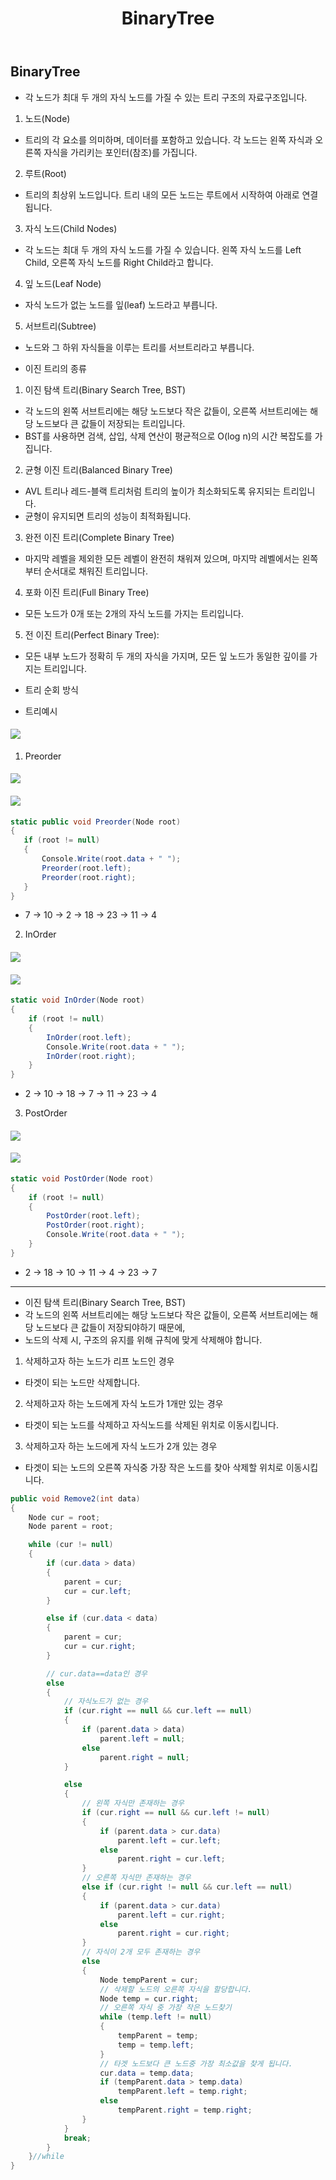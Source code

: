 ﻿---
layout: simple
title: "BinaryTree"
---

## BinaryTree

- 각 노드가 최대 두 개의 자식 노드를 가질 수 있는 트리 구조의 자료구조입니다.

1.  노드(Node)

- 트리의 각 요소를 의미하며, 데이터를 포함하고 있습니다. 각 노드는 왼쪽 자식과 오른쪽 자식을 가리키는 포인터(참조)를 가집니다.

2.  루트(Root)

- 트리의 최상위 노드입니다. 트리 내의 모든 노드는 루트에서 시작하여 아래로 연결됩니다.

3.  자식 노드(Child Nodes)

- 각 노드는 최대 두 개의 자식 노드를 가질 수 있습니다. 왼쪽 자식 노드를 Left Child, 오른쪽 자식 노드를 Right Child라고 합니다.

4.  잎 노드(Leaf Node)

- 자식 노드가 없는 노드를 잎(leaf) 노드라고 부릅니다.

5.  서브트리(Subtree)

- 노드와 그 하위 자식들을 이루는 트리를 서브트리라고 부릅니다.

- 이진 트리의 종류

1.  이진 탐색 트리(Binary Search Tree, BST)

- 각 노드의 왼쪽 서브트리에는 해당 노드보다 작은 값들이, 오른쪽 서브트리에는 해당 노드보다 큰 값들이 저장되는 트리입니다.
- BST를 사용하면 검색, 삽입, 삭제 연산이 평균적으로 O(log n)의 시간 복잡도를 가집니다.

2.  균형 이진 트리(Balanced Binary Tree)

- AVL 트리나 레드-블랙 트리처럼 트리의 높이가 최소화되도록 유지되는 트리입니다.
- 균형이 유지되면 트리의 성능이 최적화됩니다.

3.  완전 이진 트리(Complete Binary Tree)

- 마지막 레벨을 제외한 모든 레벨이 완전히 채워져 있으며, 마지막 레벨에서는 왼쪽부터 순서대로 채워진 트리입니다.

4.  포화 이진 트리(Full Binary Tree)

- 모든 노드가 0개 또는 2개의 자식 노드를 가지는 트리입니다.

5.  전 이진 트리(Perfect Binary Tree):

- 모든 내부 노드가 정확히 두 개의 자식을 가지며, 모든 잎 노드가 동일한 깊이를 가지는 트리입니다.

- 트리 순회 방식
- 트리예시

#### ![](Tree.PNG)

1.  Preorder

#### ![](PreOrder-dir.PNG)

#### ![](PreOrder-struct.PNG)

```csharp
static public void Preorder(Node root)
{
   if (root != null)
   {
       Console.Write(root.data + " ");
       Preorder(root.left);
       Preorder(root.right);
   }
}
```

- 7 -> 10 -> 2 -> 18 -> 23 -> 11 -> 4

2.  InOrder

#### ![](InOrder-dir.PNG)

#### ![](InOrder-struct.PNG)

```csharp
static void InOrder(Node root)
{
    if (root != null)
    {
        InOrder(root.left);
        Console.Write(root.data + " ");
        InOrder(root.right);
    }
}
```

- 2 -> 10 -> 18 -> 7 -> 11 -> 23 -> 4

3.  PostOrder

#### ![](PostOrder-dir.PNG)

#### ![](PostOrder-struct.PNG)

```csharp
static void PostOrder(Node root)
{
    if (root != null)
    {
        PostOrder(root.left);
        PostOrder(root.right);
        Console.Write(root.data + " ");
    }
}
```

- 2 -> 18 -> 10 -> 11 -> 4 -> 23 -> 7

---

- 이진 탐색 트리(Binary Search Tree, BST)
- 각 노드의 왼쪽 서브트리에는 해당 노드보다 작은 값들이, 오른쪽 서브트리에는 해당 노드보다 큰 값들이 저장되야하기 때문에,
- 노드의 삭제 시, 구조의 유지를 위해 규칙에 맞게 삭제해야 합니다.

1.  삭제하고자 하는 노드가 리프 노드인 경우

- 타겟이 되는 노드만 삭제합니다.

2.  삭제하고자 하는 노드에게 자식 노드가 1개만 있는 경우

- 타겟이 되는 노드를 삭제하고 자식노드를 삭제된 위치로 이동시킵니다.

3.  삭제하고자 하는 노드에게 자식 노드가 2개 있는 경우

- 타겟이 되는 노드의 오른쪽 자식중 가장 작은 노드를 찾아 삭제할 위치로 이동시킵니다.

```csharp
public void Remove2(int data)
{
    Node cur = root;
    Node parent = root;

    while (cur != null)
    {
        if (cur.data > data)
        {
            parent = cur;
            cur = cur.left;
        }

        else if (cur.data < data)
        {
            parent = cur;
            cur = cur.right;
        }

        // cur.data==data인 경우
        else
        {
            // 자식노드가 없는 경우
            if (cur.right == null && cur.left == null)
            {
                if (parent.data > data)
                    parent.left = null;
                else
                    parent.right = null;
            }

            else
            {
                // 왼쪽 자식만 존재하는 경우
                if (cur.right == null && cur.left != null)
                {
                    if (parent.data > cur.data)
                        parent.left = cur.left;
                    else
                        parent.right = cur.left;
                }
                // 오른쪽 자식만 존재하는 경우
                else if (cur.right != null && cur.left == null)
                {
                    if (parent.data > cur.data)
                        parent.left = cur.right;
                    else
                        parent.right = cur.right;
                }
                // 자식이 2개 모두 존재하는 경우
                else
                {
                    Node tempParent = cur;
                    // 삭제할 노드의 오른쪽 자식을 할당합니다.
                    Node temp = cur.right;
                    // 오른쪽 자식 중 가장 작은 노드찾기
                    while (temp.left != null)
                    {
                        tempParent = temp;
                        temp = temp.left;
                    }
                    // 타겟 노드보다 큰 노드중 가장 최소값을 찾게 됩니다.
                    cur.data = temp.data;
                    if (tempParent.data > temp.data)
                        tempParent.left = temp.right;
                    else
                        tempParent.right = temp.right;
                }
            }
            break;
        }
    }//while
}
```
